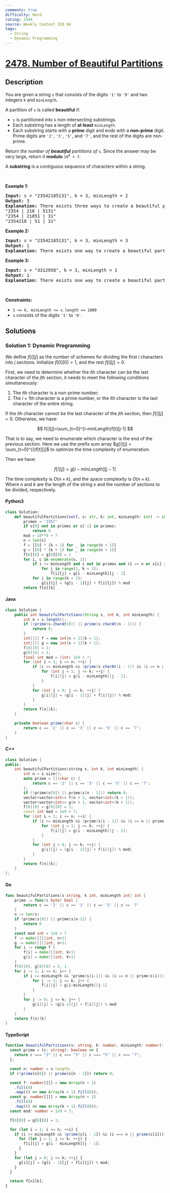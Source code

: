 ```yaml
---
comments: true
difficulty: Hard
rating: 2344
source: Weekly Contest 320 Q4
tags:
  - String
  - Dynamic Programming
---
```


<!-- problem:start -->

# [2478. Number of Beautiful Partitions](https://leetcode.com/problems/number-of-beautiful-partitions)

## Description

<!-- description:start -->

<p>You are given a string <code>s</code> that consists of the digits <code>&#39;1&#39;</code> to <code>&#39;9&#39;</code> and two integers <code>k</code> and <code>minLength</code>.</p>

<p>A partition of <code>s</code> is called <strong>beautiful</strong> if:</p>

<ul>
	<li><code>s</code> is partitioned into <code>k</code> non-intersecting substrings.</li>
	<li>Each substring has a length of <strong>at least</strong> <code>minLength</code>.</li>
	<li>Each substring starts with a <strong>prime</strong> digit and ends with a <strong>non-prime</strong> digit. Prime digits are <code>&#39;2&#39;</code>, <code>&#39;3&#39;</code>, <code>&#39;5&#39;</code>, and <code>&#39;7&#39;</code>, and the rest of the digits are non-prime.</li>
</ul>

<p>Return<em> the number of <strong>beautiful</strong> partitions of </em><code>s</code>. Since the answer may be very large, return it <strong>modulo</strong> <code>10<sup>9</sup> + 7</code>.</p>

<p>A <strong>substring</strong> is a contiguous sequence of characters within a string.</p>

<p>&nbsp;</p>
<p><strong class="example">Example 1:</strong></p>

<pre>
<strong>Input:</strong> s = &quot;23542185131&quot;, k = 3, minLength = 2
<strong>Output:</strong> 3
<strong>Explanation:</strong> There exists three ways to create a beautiful partition:
&quot;2354 | 218 | 5131&quot;
&quot;2354 | 21851 | 31&quot;
&quot;2354218 | 51 | 31&quot;
</pre>

<p><strong class="example">Example 2:</strong></p>

<pre>
<strong>Input:</strong> s = &quot;23542185131&quot;, k = 3, minLength = 3
<strong>Output:</strong> 1
<strong>Explanation:</strong> There exists one way to create a beautiful partition: &quot;2354 | 218 | 5131&quot;.
</pre>

<p><strong class="example">Example 3:</strong></p>

<pre>
<strong>Input:</strong> s = &quot;3312958&quot;, k = 3, minLength = 1
<strong>Output:</strong> 1
<strong>Explanation:</strong> There exists one way to create a beautiful partition: &quot;331 | 29 | 58&quot;.
</pre>

<p>&nbsp;</p>
<p><strong>Constraints:</strong></p>

<ul>
	<li><code>1 &lt;= k, minLength &lt;= s.length &lt;= 1000</code></li>
	<li><code>s</code> consists of the digits <code>&#39;1&#39;</code> to <code>&#39;9&#39;</code>.</li>
</ul>

<!-- description:end -->

## Solutions

<!-- solution:start -->

### Solution 1: Dynamic Programming

We define $f[i][j]$ as the number of schemes for dividing the first $i$ characters into $j$ sections. Initialize $f[0][0] = 1$, and the rest $f[i][j] = 0$.

First, we need to determine whether the $i$th character can be the last character of the $j$th section, it needs to meet the following conditions simultaneously:

1. The $i$th character is a non-prime number;
1. The $i+1$th character is a prime number, or the $i$th character is the last character of the entire string.

If the $i$th character cannot be the last character of the $j$th section, then $f[i][j]=0$. Otherwise, we have:

$$
f[i][j]=\sum_{t=0}^{i-minLength}f[t][j-1]
$$

That is to say, we need to enumerate which character is the end of the previous section. Here we use the prefix sum array $g[i][j] = \sum_{t=0}^{i}f[t][j]$ to optimize the time complexity of enumeration.

Then we have:

$$
f[i][j]=g[i-minLength][j-1]
$$

The time complexity is $O(n \times k)$, and the space complexity is $O(n \times k)$. Where $n$ and $k$ are the length of the string $s$ and the number of sections to be divided, respectively.

<!-- tabs:start -->

#### Python3

```python
class Solution:
    def beautifulPartitions(self, s: str, k: int, minLength: int) -> int:
        primes = '2357'
        if s[0] not in primes or s[-1] in primes:
            return 0
        mod = 10**9 + 7
        n = len(s)
        f = [[0] * (k + 1) for _ in range(n + 1)]
        g = [[0] * (k + 1) for _ in range(n + 1)]
        f[0][0] = g[0][0] = 1
        for i, c in enumerate(s, 1):
            if i >= minLength and c not in primes and (i == n or s[i] in primes):
                for j in range(1, k + 1):
                    f[i][j] = g[i - minLength][j - 1]
            for j in range(k + 1):
                g[i][j] = (g[i - 1][j] + f[i][j]) % mod
        return f[n][k]
```

#### Java

```java
class Solution {
    public int beautifulPartitions(String s, int k, int minLength) {
        int n = s.length();
        if (!prime(s.charAt(0)) || prime(s.charAt(n - 1))) {
            return 0;
        }
        int[][] f = new int[n + 1][k + 1];
        int[][] g = new int[n + 1][k + 1];
        f[0][0] = 1;
        g[0][0] = 1;
        final int mod = (int) 1e9 + 7;
        for (int i = 1; i <= n; ++i) {
            if (i >= minLength && !prime(s.charAt(i - 1)) && (i == n || prime(s.charAt(i)))) {
                for (int j = 1; j <= k; ++j) {
                    f[i][j] = g[i - minLength][j - 1];
                }
            }
            for (int j = 0; j <= k; ++j) {
                g[i][j] = (g[i - 1][j] + f[i][j]) % mod;
            }
        }
        return f[n][k];
    }

    private boolean prime(char c) {
        return c == '2' || c == '3' || c == '5' || c == '7';
    }
}
```

#### C++

```cpp
class Solution {
public:
    int beautifulPartitions(string s, int k, int minLength) {
        int n = s.size();
        auto prime = [](char c) {
            return c == '2' || c == '3' || c == '5' || c == '7';
        };
        if (!prime(s[0]) || prime(s[n - 1])) return 0;
        vector<vector<int>> f(n + 1, vector<int>(k + 1));
        vector<vector<int>> g(n + 1, vector<int>(k + 1));
        f[0][0] = g[0][0] = 1;
        const int mod = 1e9 + 7;
        for (int i = 1; i <= n; ++i) {
            if (i >= minLength && !prime(s[i - 1]) && (i == n || prime(s[i]))) {
                for (int j = 1; j <= k; ++j) {
                    f[i][j] = g[i - minLength][j - 1];
                }
            }
            for (int j = 0; j <= k; ++j) {
                g[i][j] = (g[i - 1][j] + f[i][j]) % mod;
            }
        }
        return f[n][k];
    }
};
```

#### Go

```go
func beautifulPartitions(s string, k int, minLength int) int {
	prime := func(c byte) bool {
		return c == '2' || c == '3' || c == '5' || c == '7'
	}
	n := len(s)
	if !prime(s[0]) || prime(s[n-1]) {
		return 0
	}
	const mod int = 1e9 + 7
	f := make([][]int, n+1)
	g := make([][]int, n+1)
	for i := range f {
		f[i] = make([]int, k+1)
		g[i] = make([]int, k+1)
	}
	f[0][0], g[0][0] = 1, 1
	for i := 1; i <= n; i++ {
		if i >= minLength && !prime(s[i-1]) && (i == n || prime(s[i])) {
			for j := 1; j <= k; j++ {
				f[i][j] = g[i-minLength][j-1]
			}
		}
		for j := 0; j <= k; j++ {
			g[i][j] = (g[i-1][j] + f[i][j]) % mod
		}
	}
	return f[n][k]
}
```

#### TypeScript

```ts
function beautifulPartitions(s: string, k: number, minLength: number): number {
  const prime = (c: string): boolean => {
    return c === "2" || c === "3" || c === "5" || c === "7";
  };

  const n: number = s.length;
  if (!prime(s[0]) || prime(s[n - 1])) return 0;

  const f: number[][] = new Array(n + 1)
    .fill(0)
    .map(() => new Array(k + 1).fill(0));
  const g: number[][] = new Array(n + 1)
    .fill(0)
    .map(() => new Array(k + 1).fill(0));
  const mod: number = 1e9 + 7;

  f[0][0] = g[0][0] = 1;

  for (let i = 1; i <= n; ++i) {
    if (i >= minLength && !prime(s[i - 1]) && (i === n || prime(s[i]))) {
      for (let j = 1; j <= k; ++j) {
        f[i][j] = g[i - minLength][j - 1];
      }
    }
    for (let j = 0; j <= k; ++j) {
      g[i][j] = (g[i - 1][j] + f[i][j]) % mod;
    }
  }

  return f[n][k];
}
```

<!-- tabs:end -->

<!-- solution:end -->

<!-- problem:end -->
